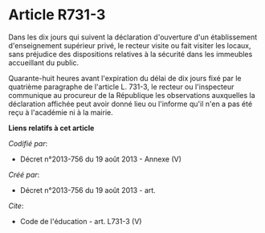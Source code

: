 # Article R731-3

Dans les dix jours qui suivent la déclaration d'ouverture d'un établissement d'enseignement supérieur privé, le recteur
visite ou fait visiter les locaux, sans préjudice des dispositions relatives à la sécurité dans les immeubles accueillant du
public. 

Quarante-huit heures avant l'expiration du délai de dix jours fixé par le quatrième paragraphe de l'article L. 731-3, le
recteur ou l'inspecteur communique au procureur de la République les observations auxquelles la déclaration affichée peut
avoir donné lieu ou l'informe qu'il n'en a pas été reçu à l'académie ni à la mairie.

**Liens relatifs à cet article**

_Codifié par_:

  - Décret n°2013-756 du 19 août 2013 -  Annexe (V)

_Créé par_:

  - Décret n°2013-756 du 19 août 2013 - art.

_Cite_:

  - Code de l'éducation - art. L731-3 (V)
